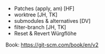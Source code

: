 - Patches (apply, am) [HF]
- worktree [JH, TK]
- submodules & alternatives [DV]
- filter-branch [JH, TK]
- Reset & Revert Würgflöhe

Book: https://git-scm.com/book/en/v2
